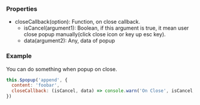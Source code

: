 ### Properties

- closeCallback(option): Function, on close callback.
  - isCancel(argument1): Boolean, if this argument is true, it mean user close popup manually(click close icon or key up esc key).
  - data(argument2): Any, data of popup

### Example

You can do something when popup on close.

```javascript
this.$popup('append', {
  content: 'foobar',
  closeCallback: (isCancel, data) => console.warn('On Close', isCancel, data)
})
```